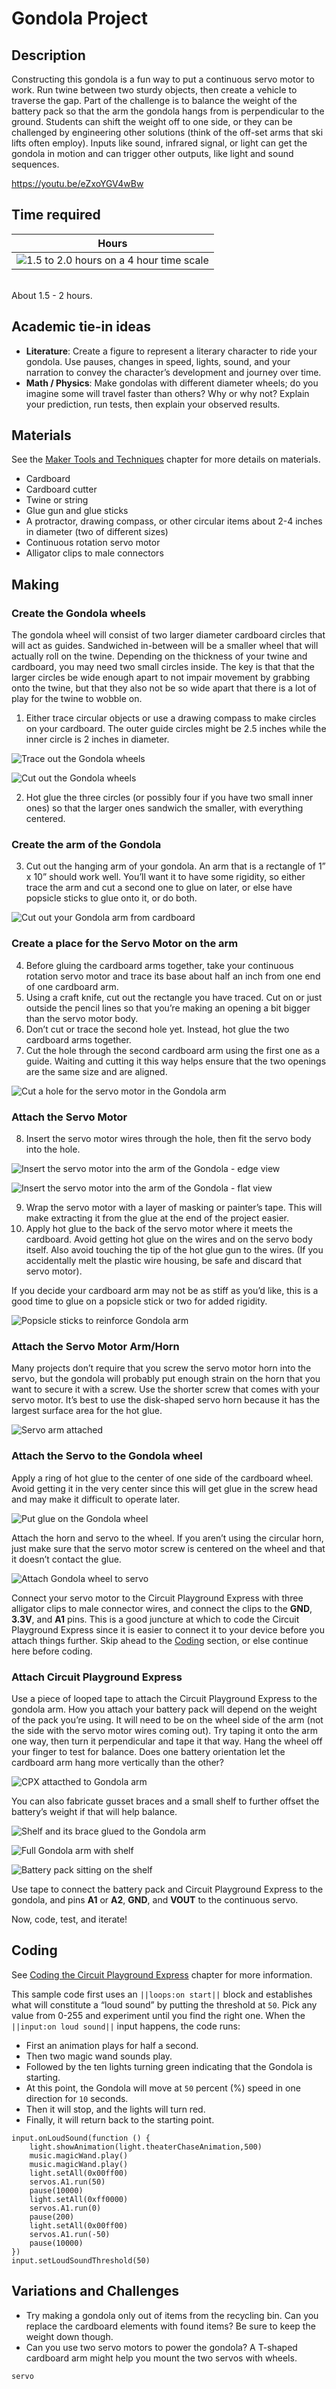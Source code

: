 # Gondola Project

## Description

Constructing this gondola is a fun way to put a continuous servo motor to work. Run twine between two sturdy objects, then create a vehicle to traverse the gap. Part of the challenge is to balance the weight of the battery pack so that the arm the gondola hangs from is perpendicular to the ground. Students can shift the weight off to one side, or they can be challenged by engineering other solutions (think of the off-set arms that ski lifts often employ). Inputs like sound, infrared signal, or light can get the gondola in motion and can trigger other outputs, like light and sound sequences.

https://youtu.be/eZxoYGV4wBw

## Time required

| Hours |
|-|
| ![1.5 to 2.0 hours on a 4 hour time scale](/static/courses/maker/projects/common/1-5-to-2-0-hours.png) |
<br/>
About 1.5 - 2 hours.

## Academic tie-in ideas

* **Literature**: Create a figure to represent a literary character to ride your gondola. Use pauses, changes in speed, lights, sound, and your narration to convey the character’s development and journey over time.
* **Math / Physics**: Make gondolas with different diameter wheels; do you imagine some will travel faster than others? Why or why not? Explain your prediction, run tests, then explain your observed results.

## Materials

See the [Maker Tools and Techniques](/courses/maker/general/maker-tools-techniques) chapter for more details on materials.

* Cardboard
* Cardboard cutter
* Twine or string
* Glue gun and glue sticks
* A protractor, drawing compass, or other circular items about 2-4 inches in diameter (two of different sizes)
* Continuous rotation servo motor
* Alligator clips to male connectors

## Making

### Create the Gondola wheels

The gondola wheel will consist of two larger diameter cardboard circles that will act as guides. Sandwiched in-between will be a smaller wheel that will actually roll on the twine. Depending on the thickness of your twine and cardboard, you may need two small circles inside. The key is that that the larger circles be wide enough apart to not impair movement by grabbing onto the twine, but that they also not be so wide apart that there is a lot of play for the twine to wobble on.

1. Either trace circular objects or use a drawing compass to make circles on your cardboard. The outer guide circles might be 2.5 inches while the inner circle is 2 inches in diameter.

![Trace out the Gondola wheels](/static/courses/maker/projects/gondola/gondola-making1.jpg)

![Cut out the  Gondola wheels](/static/courses/maker/projects/gondola/gondola-making2.jpg)

2. Hot glue the three circles (or possibly four if you have two small inner ones) so that the larger ones sandwich the smaller, with everything centered.

### Create the arm of the Gondola 

3. Cut out the hanging arm of your gondola. An arm that is a rectangle of 1” x 10” should work well. You’ll want it to have some rigidity, so either trace the arm and cut a second one to glue on later, or else have popsicle sticks to glue onto it, or do both.

![Cut out your Gondola arm from cardboard](/static/courses/maker/projects/gondola/gondola-making3.jpg)

### Create a place for the Servo Motor on the arm

4. Before gluing the cardboard arms together, take your continuous rotation servo motor and trace its base about half an inch from one end of one cardboard arm. 
5. Using a craft knife, cut out the rectangle you have traced. Cut on or just outside the pencil lines so that you’re making an opening a bit bigger than the servo motor body. 
6. Don’t cut or trace the second hole yet. Instead, hot glue the two cardboard arms together. 
7. Cut the hole through the second cardboard arm using the first one as a guide. Waiting and cutting it this way helps ensure that the two openings are the same size and are aligned.

![Cut a hole for the servo motor in the Gondola arm](/static/courses/maker/projects/gondola/gondola-making4.jpg)

### Attach the Servo Motor

8. Insert the servo motor wires through the hole, then fit the servo body into the hole.

![Insert the servo motor into the arm of the Gondola - edge view](/static/courses/maker/projects/gondola/gondola-making5.jpg)

![Insert the servo motor into the arm of the Gondola - flat view](/static/courses/maker/projects/gondola/gondola-making6.jpg)

9. Wrap the servo motor with a layer of masking or painter’s tape. This will make extracting it from the glue at the end of the project easier.
10. Apply hot glue to the back of the servo motor where it meets the cardboard. Avoid getting hot glue on the wires and on the servo body itself. Also avoid touching the tip of the hot glue gun to the wires. (If you accidentally melt the plastic wire housing, be safe and discard that servo motor).

If you decide your cardboard arm may not be as stiff as you’d like, this is a good time to glue on a popsicle stick or two for added rigidity.

![Popsicle sticks to reinforce Gondola arm](/static/courses/maker/projects/gondola/gondola-making7.jpg)

### Attach the Servo Motor Arm/Horn

Many projects don’t require that you screw the servo motor horn into the servo, but the gondola will probably put enough strain on the horn that you want to secure it with a screw. Use the shorter screw that comes with your servo motor. It’s best to use the disk-shaped servo horn because it has the largest surface area for the hot glue.

![Servo arm attached](/static/courses/maker/projects/gondola/gondola-making8.jpg)

### Attach the Servo to the Gondola wheel

Apply a ring of hot glue to the center of one side of the cardboard wheel. Avoid getting it in the very center since this will get glue in the screw head and may make it difficult to operate later.

![Put glue on the Gondola wheel](/static/courses/maker/projects/gondola/gondola-making9.jpg)

Attach the horn and servo to the wheel. If you aren’t using the circular horn, just make sure that the servo motor screw is centered on the wheel and that it doesn’t contact the glue.

![Attach Gondola wheel to servo](/static/courses/maker/projects/gondola/gondola-making10.jpg)

Connect your servo motor to the Circuit Playground Express with three alligator clips to male connector wires, and connect the clips to the **GND**, **3.3V**, and **A1** pins. This is a good juncture at which to code the Circuit Playground Express since it is easier to connect it to your device before you attach things further. Skip ahead to the [Coding](/courses/maker/projects/gondola#coding) section, or else continue here before coding. 

### Attach Circuit Playground Express

Use a piece of looped tape to attach the Circuit Playground Express to the gondola arm. How you attach your battery pack will depend on the weight of the pack you’re using. It will need to be on the wheel side of the arm (not the side with the servo motor wires coming out). Try taping it onto the arm one way, then turn it perpendicular and tape it that way. Hang the wheel off your finger to test for balance. Does one battery orientation let the cardboard arm hang more vertically than the other?

![CPX attacthed to Gondola arm](/static/courses/maker/projects/gondola/gondola-making11.jpg)

You can also fabricate gusset braces and a small shelf to further offset the battery’s weight if that will help balance.

![Shelf and its brace glued to the Gondola arm](/static/courses/maker/projects/gondola/gondola-making12.jpg)

![Full Gondola arm with shelf](/static/courses/maker/projects/gondola/gondola-making13.jpg)

![Battery pack sitting on the shelf](/static/courses/maker/projects/gondola/gondola-making14.jpg)

Use tape to connect the battery pack and Circuit Playground Express to the gondola, and pins **A1** or **A2**, **GND**, and **VOUT** to the continuous servo.

Now, code, test, and iterate!

## Coding

See [Coding the Circuit Playground Express](/courses/maker/general/coding) chapter for more information.

This sample code first uses an ``||loops:on start||`` block and establishes what will constitute a “loud sound” by putting the threshold at `50`. Pick any value from 0-255 and experiment until you find the right one. When the ``||input:on loud sound||`` input happens, the code runs:

* First an animation plays for half a second.
* Then two magic wand sounds play.
* Followed by the ten lights turning green indicating that the Gondola is starting.
* At this point, the Gondola will move at `50` percent (%) speed in one direction for `10` seconds.
* Then it will stop, and the lights will turn red.
* Finally, it will return back to the starting point.

```blocks
input.onLoudSound(function () {
    light.showAnimation(light.theaterChaseAnimation,500)
    music.magicWand.play()
    music.magicWand.play()
    light.setAll(0x00ff00)
    servos.A1.run(50)
    pause(10000)
    light.setAll(0xff0000)
    servos.A1.run(0)
    pause(200)
    light.setAll(0x00ff00)
    servos.A1.run(-50)
    pause(10000)
})
input.setLoudSoundThreshold(50)
```

## Variations and Challenges

* Try making a gondola only out of items from the recycling bin. Can you replace the cardboard elements with found items? Be sure to keep the weight down though. 
* Can you use two servo motors to power the gondola? A T-shaped cardboard arm might help you mount the two servos with wheels.

```package
servo
```
